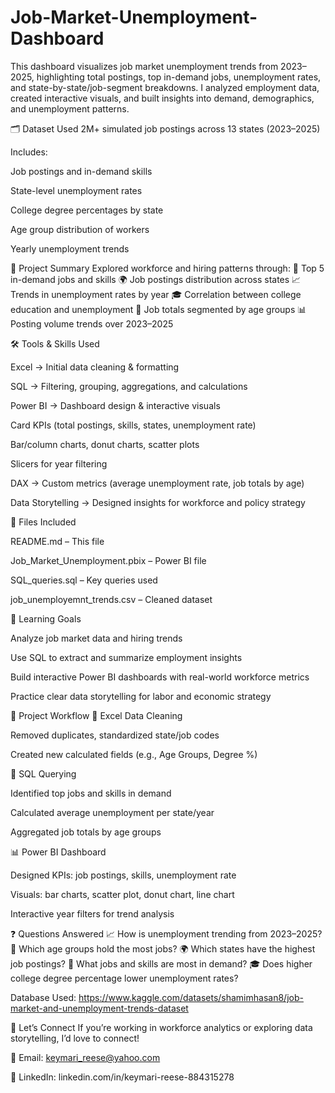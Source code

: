 # Job-Market-Unemployment-Dashboard
This dashboard visualizes job market unemployment trends from 2023–2025, highlighting total postings, top in-demand jobs, unemployment rates, and state-by-state/job-segment breakdowns. I analyzed employment data, created interactive visuals, and built insights into demand, demographics, and unemployment patterns.

🗂️ Dataset Used
2M+ simulated job postings across 13 states (2023–2025)

Includes:

Job postings and in-demand skills

State-level unemployment rates

College degree percentages by state

Age group distribution of workers

Yearly unemployment trends

📌 Project Summary
Explored workforce and hiring patterns through:
💼 Top 5 in-demand jobs and skills
🌍 Job postings distribution across states
📈 Trends in unemployment rates by year
🎓 Correlation between college education and unemployment
👥 Job totals segmented by age groups
📊 Posting volume trends over 2023–2025

🛠️ Tools & Skills Used

Excel → Initial data cleaning & formatting

SQL → Filtering, grouping, aggregations, and calculations

Power BI → Dashboard design & interactive visuals

Card KPIs (total postings, skills, states, unemployment rate)

Bar/column charts, donut charts, scatter plots

Slicers for year filtering

DAX → Custom metrics (average unemployment rate, job totals by age)

Data Storytelling → Designed insights for workforce and policy strategy

📁 Files Included

README.md – This file

Job_Market_Unemployment.pbix – Power BI file

SQL_queries.sql – Key queries used

job_unemployemnt_trends.csv – Cleaned dataset

🚀 Learning Goals

Analyze job market data and hiring trends

Use SQL to extract and summarize employment insights

Build interactive Power BI dashboards with real-world workforce metrics

Practice clear data storytelling for labor and economic strategy

🔄 Project Workflow
🧹 Excel Data Cleaning

Removed duplicates, standardized state/job codes

Created new calculated fields (e.g., Age Groups, Degree %)

🧾 SQL Querying

Identified top jobs and skills in demand

Calculated average unemployment per state/year

Aggregated job totals by age groups

📊 Power BI Dashboard

Designed KPIs: job postings, skills, unemployment rate

Visuals: bar charts, scatter plot, donut chart, line chart

Interactive year filters for trend analysis

❓ Questions Answered
📈 How is unemployment trending from 2023–2025?
👥 Which age groups hold the most jobs?
🌍 Which states have the highest job postings?
💼 What jobs and skills are most in demand?
🎓 Does higher college degree percentage lower unemployment rates?

Database Used: https://www.kaggle.com/datasets/shamimhasan8/job-market-and-unemployment-trends-dataset

🙌 Let’s Connect
If you’re working in workforce analytics or exploring data storytelling, I’d love to connect!

📧 Email: keymari_reese@yahoo.com

💼 LinkedIn: linkedin.com/in/keymari-reese-884315278
